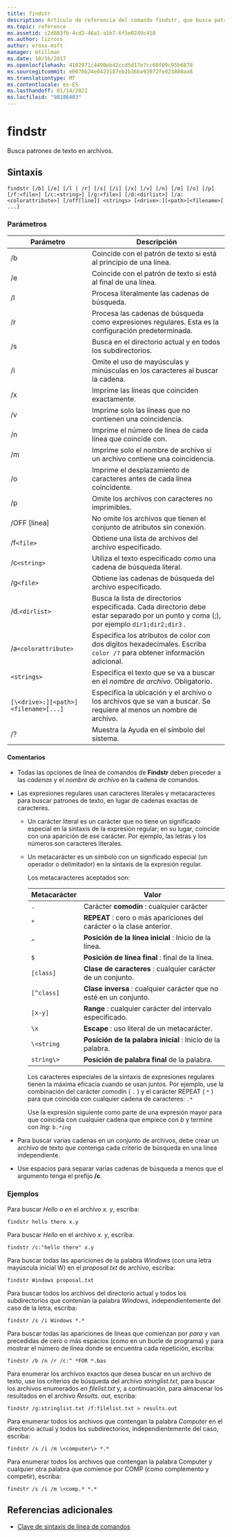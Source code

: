 ```yaml
---
title: findstr
description: Artículo de referencia del comando findstr, que busca patrones de texto en archivos.
ms.topic: reference
ms.assetid: c2d803fb-4cd2-46a1-a1b7-6f5e0249c418
ms.author: lizross
author: eross-msft
manager: mtillman
ms.date: 10/16/2017
ms.openlocfilehash: 4102971c4490eb42ccd5d17e7cc60f09c95b6878
ms.sourcegitcommit: e0070b24e0423187eb2b36ba92072fed23880aa8
ms.translationtype: MT
ms.contentlocale: es-ES
ms.lasthandoff: 01/14/2021
ms.locfileid: "98186403"
---
```

# <a name="findstr"></a>findstr

Busca patrones de texto en archivos.

## <a name="syntax"></a>Sintaxis

```
findstr [/b] [/e] [/l | /r] [/s] [/i] [/x] [/v] [/n] [/m] [/o] [/p] [/f:<file>] [/c:<string>] [/g:<file>] [/d:<dirlist>] [/a:<colorattribute>] [/off[line]] <strings> [<drive>:][<path>]<filename>[ ...]
```

### <a name="parameters"></a>Parámetros

| Parámetro | Descripción |
| --------- | ----------- |
| /b | Coincide con el patrón de texto si está al principio de una línea. |
| /e | Coincide con el patrón de texto si está al final de una línea. |
| /l | Procesa literalmente las cadenas de búsqueda. |
| /r | Procesa las cadenas de búsqueda como expresiones regulares. Esta es la configuración predeterminada. |
| /s | Busca en el directorio actual y en todos los subdirectorios. |
| /i | Omite el uso de mayúsculas y minúsculas en los caracteres al buscar la cadena. |
| /x | Imprime las líneas que coinciden exactamente. |
| /v | Imprime solo las líneas que no contienen una coincidencia. |
| /n | Imprime el número de línea de cada línea que coincide con. |
| /m | Imprime solo el nombre de archivo si un archivo contiene una coincidencia. |
| /o | Imprime el desplazamiento de caracteres antes de cada línea coincidente. |
| /p | Omite los archivos con caracteres no imprimibles. |
| /OFF [línea] | No omite los archivos que tienen el conjunto de atributos sin conexión. |
| /f`<file>` | Obtiene una lista de archivos del archivo especificado. |
| /c`<string>` | Utiliza el texto especificado como una cadena de búsqueda literal. |
| /g`<file>` | Obtiene las cadenas de búsqueda del archivo especificado. |
| /d.`<dirlist>` | Busca la lista de directorios especificada. Cada directorio debe estar separado por un punto y coma (;), por ejemplo `dir1;dir2;dir3` . |
| /a`<colorattribute>` | Especifica los atributos de color con dos dígitos hexadecimales. Escriba `color /?` para obtener información adicional. |
| `<strings>` | Especifica el texto que se va a buscar en el *nombre de archivo*. Obligatorio. |
| `[\<drive>:][<path>]<filename>[...]` | Especifica la ubicación y el archivo o los archivos que se van a buscar. Se requiere al menos un nombre de archivo. |
| /? | Muestra la Ayuda en el símbolo del sistema. |

#### <a name="remarks"></a>Comentarios

- Todas las opciones de línea de comandos de **Findstr** deben preceder a las *cadenas* y el *nombre de archivo* en la cadena de comandos.

- Las expresiones regulares usan caracteres literales y metacaracteres para buscar patrones de texto, en lugar de cadenas exactas de caracteres.

  - Un carácter literal es un carácter que no tiene un significado especial en la sintaxis de la expresión regular; en su lugar, coincide con una aparición de ese carácter. Por ejemplo, las letras y los números son caracteres literales.

  - Un metacarácter es un símbolo con un significado especial (un operador o delimitador) en la sintaxis de la expresión regular.

    Los metacaracteres aceptados son:

    | Metacarácter | Valor |
    | -------------- | ----- |
    | `.`            | Carácter **comodín** : cualquier carácter |
    | `*`            | **REPEAT** : cero o más apariciones del carácter o la clase anterior. |
    | `^`            | **Posición de la línea inicial** : Inicio de la línea. |
    | `$`            | **Posición de línea final** : final de la línea. |
    | `[class]`      | **Clase de caracteres** : cualquier carácter de un conjunto. |
    | `[^class]`     | **Clase inversa** : cualquier carácter que no esté en un conjunto. |
    | `[x-y]`        | **Range** : cualquier carácter del intervalo especificado. |
    | `\x`           | **Escape** : uso literal de un metacarácter. |
    | `\<string`     | **Posición de la palabra inicial** : Inicio de la palabra. |
    | `string\>`     | **Posición de palabra final** de la palabra. |

    Los caracteres especiales de la sintaxis de expresiones regulares tienen la máxima eficacia cuando se usan juntos. Por ejemplo, use la combinación del carácter comodín ( `.` ) y el carácter REPEAT ( `*` ) para que coincida con cualquier cadena de caracteres: `.*`

    Use la expresión siguiente como parte de una expresión mayor para que coincida con cualquier cadena que empiece con *b* y termine con *Ing*: `b.*ing`

- Para buscar varias cadenas en un conjunto de archivos, debe crear un archivo de texto que contenga cada criterio de búsqueda en una línea independiente.

- Use espacios para separar varias cadenas de búsqueda a menos que el argumento tenga el prefijo **/c**.

### <a name="examples"></a>Ejemplos

Para buscar *Hello* *o en* el archivo *x. y*, escriba:

```
findstr hello there x.y
```

Para buscar *Hello* en el archivo *x. y*, escriba:

```
findstr /c:"hello there" x.y
```

Para buscar todas las apariciones de la palabra *Windows* (con una letra mayúscula inicial W) en el *proposal.txt* de archivo, escriba:

```
findstr Windows proposal.txt
```

Para buscar todos los archivos del directorio actual y todos los subdirectorios que contenían la palabra *Windows*, independientemente del caso de la letra, escriba:

```
findstr /s /i Windows *.*
```

Para buscar todas las apariciones de líneas que comienzan por *para* y van precedidas de cero o más espacios (como en un bucle de programa) y para mostrar el número de línea donde se encuentra cada repetición, escriba:

```
findstr /b /n /r /c:^ *FOR *.bas
```

Para enumerar los archivos exactos que desea buscar en un archivo de texto, use los criterios de búsqueda del archivo *stringlist.txt*, para buscar los archivos enumerados en *filelist.txt* y, a continuación, para almacenar los resultados en el archivo *Results. out*, escriba:

```
findstr /g:stringlist.txt /f:filelist.txt > results.out
```

Para enumerar todos los archivos que contengan la palabra *Computer* en el directorio actual y todos los subdirectorios, independientemente del caso, escriba:

```
findstr /s /i /m \<computer\> *.*
```

Para enumerar todos los archivos que contengan la palabra Computer y cualquier otra palabra que comience por COMP (como complemento y competir), escriba:

```
findstr /s /i /m \<comp.* *.*
```

## <a name="additional-references"></a>Referencias adicionales

- [Clave de sintaxis de línea de comandos](command-line-syntax-key.md)
